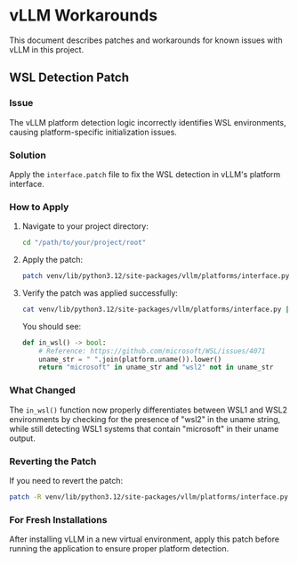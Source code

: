 # vLLM Workarounds

This document describes patches and workarounds for known issues with vLLM in this project.

## WSL Detection Patch

### Issue

The vLLM platform detection logic incorrectly identifies WSL environments, causing platform-specific initialization issues.

### Solution

Apply the `interface.patch` file to fix the WSL detection in vLLM's platform interface.

### How to Apply

1. Navigate to your project directory:
   ```bash
   cd "/path/to/your/project/root"
   ```

2. Apply the patch:
   ```bash
   patch venv/lib/python3.12/site-packages/vllm/platforms/interface.py < hacks/interface.patch
   ```

3. Verify the patch was applied successfully:
   ```bash
   cat venv/lib/python3.12/site-packages/vllm/platforms/interface.py | grep -A 3 "def in_wsl"
   ```

   You should see:
   ```python
   def in_wsl() -> bool:
       # Reference: https://github.com/microsoft/WSL/issues/4071
       uname_str = " ".join(platform.uname()).lower()
       return "microsoft" in uname_str and "wsl2" not in uname_str
   ```

### What Changed

The `in_wsl()` function now properly differentiates between WSL1 and WSL2 environments by checking for the presence of "wsl2" in the uname string, while still detecting WSL1 systems that contain "microsoft" in their uname output.

### Reverting the Patch

If you need to revert the patch:

```bash
patch -R venv/lib/python3.12/site-packages/vllm/platforms/interface.py < hacks/interface.patch
```

### For Fresh Installations

After installing vLLM in a new virtual environment, apply this patch before running the application to ensure proper platform detection.
